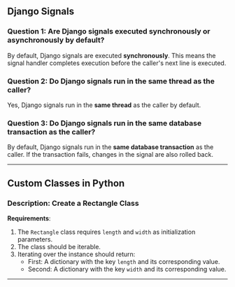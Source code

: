 ## **Django Signals**

### **Question 1: Are Django signals executed synchronously or asynchronously by default?**

By default, Django signals are executed **synchronously**. This means the signal handler completes execution before the caller's next line is executed.

### **Question 2: Do Django signals run in the same thread as the caller?**

Yes, Django signals run in the **same thread** as the caller by default.

### **Question 3: Do Django signals run in the same database transaction as the caller?**

By default, Django signals run in the **same database transaction** as the caller. If the transaction fails, changes in the signal are also rolled back.

---

## **Custom Classes in Python**

### **Description: Create a Rectangle Class**

**Requirements**:
1. The `Rectangle` class requires `length` and `width` as initialization parameters.
2. The class should be iterable.
3. Iterating over the instance should return:
   - First: A dictionary with the key `length` and its corresponding value.
   - Second: A dictionary with the key `width` and its corresponding value.

---


